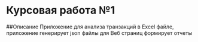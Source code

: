 # Курсовая работа №1
##Описание
Приложение для анализа транзакций в Excel файле, приложение генерирует json файлы для Веб страниц формирует отчеты
